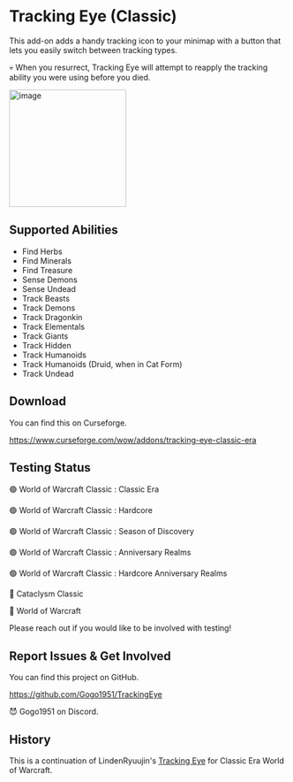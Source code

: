 # Tracking Eye (Classic)

This add-on adds a handy tracking icon to your minimap with a button that lets you easily switch between tracking types.

💀 When you resurrect, Tracking Eye will attempt to reapply the tracking ability you were using before you died.

<img width="212" alt="image" src="https://github.com/user-attachments/assets/53bbc30d-6671-4a4a-8cc9-c2373a863fbd">

## Supported Abilities

* Find Herbs
* Find Minerals
* Find Treasure
* Sense Demons
* Sense Undead
* Track Beasts
* Track Demons
* Track Dragonkin
* Track Elementals
* Track Giants
* Track Hidden
* Track Humanoids
* Track Humanoids (Druid, when in Cat Form)
* Track Undead

## Download

You can find this on Curseforge.

https://www.curseforge.com/wow/addons/tracking-eye-classic-era

## Testing Status

🟢 World of Warcraft Classic : Classic Era

🟢 World of Warcraft Classic : Hardcore

🟢 World of Warcraft Classic : Season of Discovery

🟢 World of Warcraft Classic : Anniversary Realms

🟢 World of Warcraft Classic : Hardcore Anniversary Realms

🔴 Cataclysm Classic

🔴 World of Warcraft

Please reach out if you would like to be involved with testing!

## Report Issues & Get Involved

You can find this project on GitHub.

https://github.com/Gogo1951/TrackingEye

😈 Gogo1951 on Discord.

## History

This is a continuation of LindenRyuujin's [Tracking Eye](https://www.curseforge.com/wow/addons/tracking-eye) for Classic Era World of Warcraft.
